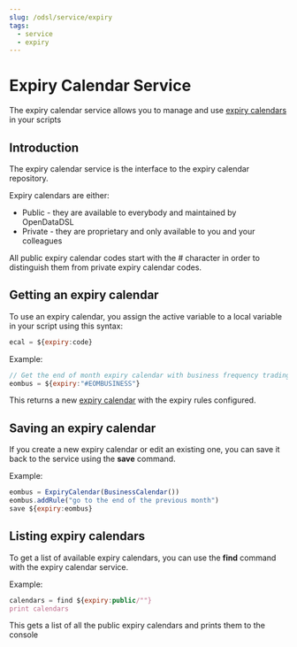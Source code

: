 ```yaml
---
slug: /odsl/service/expiry
tags:
  - service
  - expiry
---
```

Expiry Calendar Service
=======================

The expiry calendar service allows you to manage and use [expiry calendars](/docs/odsl/calendar/expiry) in your scripts

## Introduction

The expiry calendar service is the interface to the expiry calendar repository.

Expiry calendars are either:

*   Public - they are available to everybody and maintained by OpenDataDSL    
*   Private - they are proprietary and only available to you and your colleagues
    

All public expiry calendar codes start with the # character in order to distinguish them from private expiry calendar codes.

## Getting an expiry calendar

To use an expiry calendar, you assign the active variable to a local variable in your script using this syntax:
```js
ecal = ${expiry:code}
```
Example:
```js
// Get the end of month expiry calendar with business frequency trading calendar
eombus = ${expiry:"#EOMBUSINESS"}
```
This returns a new [expiry calendar](/docs/odsl/calendar/expiry) with the expiry rules configured.

## Saving an expiry calendar

If you create a new expiry calendar or edit an existing one, you can save it back to the service using the **save** command.

Example:
```js
eombus = ExpiryCalendar(BusinessCalendar())
eombus.addRule("go to the end of the previous month")
save ${expiry:eombus}
```

## Listing expiry calendars

To get a list of available expiry calendars, you can use the **find** command with the expiry calendar service.

Example:
```js
calendars = find ${expiry:public/""}
print calendars
```
This gets a list of all the public expiry calendars and prints them to the console

